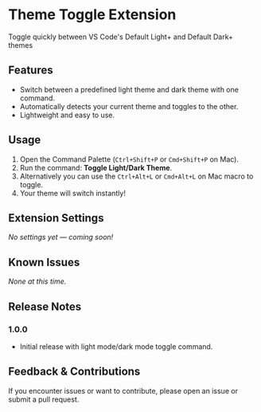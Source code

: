 # Theme Toggle Extension

Toggle quickly between VS Code's Default Light+ and Default Dark+ themes

## Features

- Switch between a predefined light theme and dark theme with one command.
- Automatically detects your current theme and toggles to the other.
- Lightweight and easy to use.

## Usage

1. Open the Command Palette (`Ctrl+Shift+P` or `Cmd+Shift+P` on Mac).
2. Run the command: **Toggle Light/Dark Theme**.
3. Alternatively you can use the `Ctrl+Alt+L` or `Cmd+Alt+L` on Mac macro to toggle.
3. Your theme will switch instantly!

## Extension Settings

_No settings yet — coming soon!_

## Known Issues

_None at this time._

## Release Notes

### 1.0.0

- Initial release with light mode/dark mode toggle command.

## Feedback & Contributions

If you encounter issues or want to contribute, please open an issue or submit a pull request.

